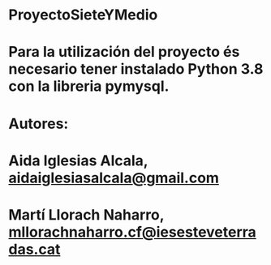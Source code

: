 # ProyectoSieteYMedio
# Para la utilización del proyecto és necesario tener instalado Python 3.8 con la libreria pymysql. 
# Autores:
# Aida Iglesias Alcala, aidaiglesiasalcala@gmail.com
# Martí Llorach Naharro, mllorachnaharro.cf@iesesteveterradas.cat
